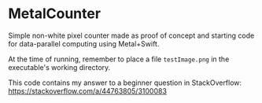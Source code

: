 # MetalCounter

Simple non-white pixel counter made as proof of concept and starting code for data-parallel computing using Metal+Swift.

At the time of running, remember to place a file `testImage.png` in the executable's working directory.

This code contains my answer to a beginner question in StackOverflow: https://stackoverflow.com/a/44763805/3100083
